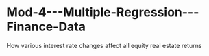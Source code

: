 # Mod-4---Multiple-Regression---Finance-Data

How various interest rate changes affect all equity real estate returns

